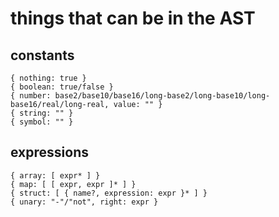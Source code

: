 
# things that can be in the AST

## constants

    { nothing: true }
    { boolean: true/false }
    { number: base2/base10/base16/long-base2/long-base10/long-base16/real/long-real, value: "" }
    { string: "" }
    { symbol: "" }

## expressions

    { array: [ expr* ] }
    { map: [ [ expr, expr ]* ] }
    { struct: [ { name?, expression: expr }* ] }
    { unary: "-"/"not", right: expr }
